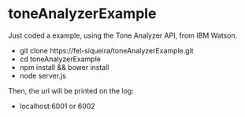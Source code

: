 # toneAnalyzerExample

Just coded a example, using the Tone Analyzer API, from IBM Watson.

* git clone https://fel-siqueira/toneAnalyzerExample.git
* cd toneAnalyzerExample
* npm install && bower install
* node server.js

Then, the url will be printed on the log:
* localhost:6001 or 6002
